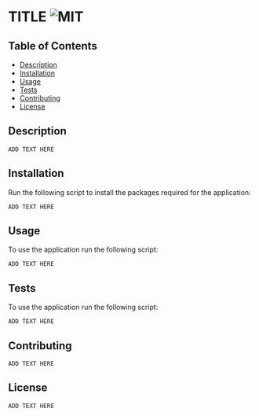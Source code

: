 # TITLE ![MIT](https://img.shields.io/static/v1?label=MIT&message=License&color=green)
  ## Table of Contents

  - [Description](#description)
  - [Installation](#installation)
  - [Usage](#usage)
  - [Tests](#tests)
  - [Contributing](#contributing)
  - [License](#license)

  ## Description

  ```
  ADD TEXT HERE
  ```

  ## Installation

  Run the following script to install the packages required for the application:

  ```
  ADD TEXT HERE
  ```

  ## Usage

  To use the application run the following script:

  ```
  ADD TEXT HERE
  ```

  ## Tests

  To use the application run the following script:

  ```
  ADD TEXT HERE
  ```

  ## Contributing
  
  ```
  ADD TEXT HERE
  ```

  ## License

  ```
  ADD TEXT HERE
  ```

  